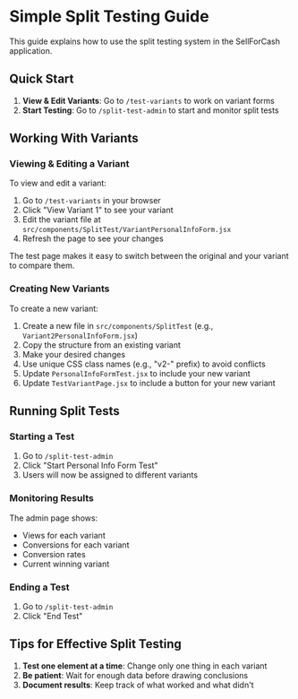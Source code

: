 # Simple Split Testing Guide

This guide explains how to use the split testing system in the SellForCash application.

## Quick Start

1. **View & Edit Variants**: Go to `/test-variants` to work on variant forms
2. **Start Testing**: Go to `/split-test-admin` to start and monitor split tests

## Working With Variants

### Viewing & Editing a Variant

To view and edit a variant:

1. Go to `/test-variants` in your browser
2. Click "View Variant 1" to see your variant
3. Edit the variant file at `src/components/SplitTest/VariantPersonalInfoForm.jsx`
4. Refresh the page to see your changes

The test page makes it easy to switch between the original and your variant to compare them.

### Creating New Variants

To create a new variant:

1. Create a new file in `src/components/SplitTest` (e.g., `Variant2PersonalInfoForm.jsx`)
2. Copy the structure from an existing variant
3. Make your desired changes
4. Use unique CSS class names (e.g., "v2-" prefix) to avoid conflicts
5. Update `PersonalInfoFormTest.jsx` to include your new variant
6. Update `TestVariantPage.jsx` to include a button for your new variant

## Running Split Tests

### Starting a Test

1. Go to `/split-test-admin`
2. Click "Start Personal Info Form Test"
3. Users will now be assigned to different variants

### Monitoring Results

The admin page shows:
- Views for each variant
- Conversions for each variant
- Conversion rates
- Current winning variant

### Ending a Test

1. Go to `/split-test-admin`
2. Click "End Test"

## Tips for Effective Split Testing

1. **Test one element at a time**: Change only one thing in each variant
2. **Be patient**: Wait for enough data before drawing conclusions
3. **Document results**: Keep track of what worked and what didn't